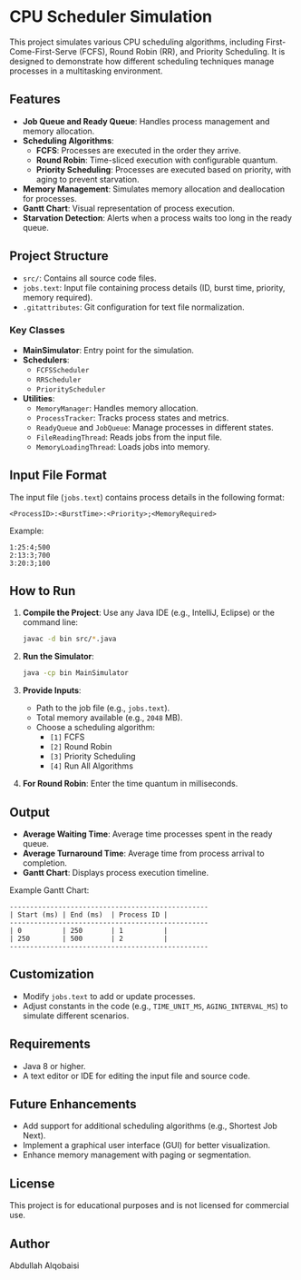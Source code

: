 # CPU Scheduler Simulation

This project simulates various CPU scheduling algorithms, including First-Come-First-Serve (FCFS), Round Robin (RR), and Priority Scheduling. It is designed to demonstrate how different scheduling techniques manage processes in a multitasking environment.

## Features

- **Job Queue and Ready Queue**: Handles process management and memory allocation.
- **Scheduling Algorithms**:
  - **FCFS**: Processes are executed in the order they arrive.
  - **Round Robin**: Time-sliced execution with configurable quantum.
  - **Priority Scheduling**: Processes are executed based on priority, with aging to prevent starvation.
- **Memory Management**: Simulates memory allocation and deallocation for processes.
- **Gantt Chart**: Visual representation of process execution.
- **Starvation Detection**: Alerts when a process waits too long in the ready queue.

## Project Structure

- `src/`: Contains all source code files.
- `jobs.text`: Input file containing process details (ID, burst time, priority, memory required).
- `.gitattributes`: Git configuration for text file normalization.

### Key Classes

- **MainSimulator**: Entry point for the simulation.
- **Schedulers**:
  - `FCFSScheduler`
  - `RRScheduler`
  - `PriorityScheduler`
- **Utilities**:
  - `MemoryManager`: Handles memory allocation.
  - `ProcessTracker`: Tracks process states and metrics.
  - `ReadyQueue` and `JobQueue`: Manage processes in different states.
  - `FileReadingThread`: Reads jobs from the input file.
  - `MemoryLoadingThread`: Loads jobs into memory.

## Input File Format

The input file (`jobs.text`) contains process details in the following format:

```
<ProcessID>:<BurstTime>:<Priority>;<MemoryRequired>
```

Example:
```
1:25:4;500
2:13:3;700
3:20:3;100
```

## How to Run

1. **Compile the Project**:
   Use any Java IDE (e.g., IntelliJ, Eclipse) or the command line:
   ```bash
   javac -d bin src/*.java
   ```

2. **Run the Simulator**:
   ```bash
   java -cp bin MainSimulator
   ```

3. **Provide Inputs**:
   - Path to the job file (e.g., `jobs.text`).
   - Total memory available (e.g., `2048` MB).
   - Choose a scheduling algorithm:
     - `[1]` FCFS
     - `[2]` Round Robin
     - `[3]` Priority Scheduling
     - `[4]` Run All Algorithms

4. **For Round Robin**:
   Enter the time quantum in milliseconds.

## Output

- **Average Waiting Time**: Average time processes spent in the ready queue.
- **Average Turnaround Time**: Average time from process arrival to completion.
- **Gantt Chart**: Displays process execution timeline.

Example Gantt Chart:
```
-------------------------------------------------
| Start (ms) | End (ms)  | Process ID |
-------------------------------------------------
| 0          | 250       | 1          |
| 250        | 500       | 2          |
-------------------------------------------------
```

## Customization

- Modify `jobs.text` to add or update processes.
- Adjust constants in the code (e.g., `TIME_UNIT_MS`, `AGING_INTERVAL_MS`) to simulate different scenarios.

## Requirements

- Java 8 or higher.
- A text editor or IDE for editing the input file and source code.

## Future Enhancements

- Add support for additional scheduling algorithms (e.g., Shortest Job Next).
- Implement a graphical user interface (GUI) for better visualization.
- Enhance memory management with paging or segmentation.

## License

This project is for educational purposes and is not licensed for commercial use.

## Author

Abdullah Alqobaisi
